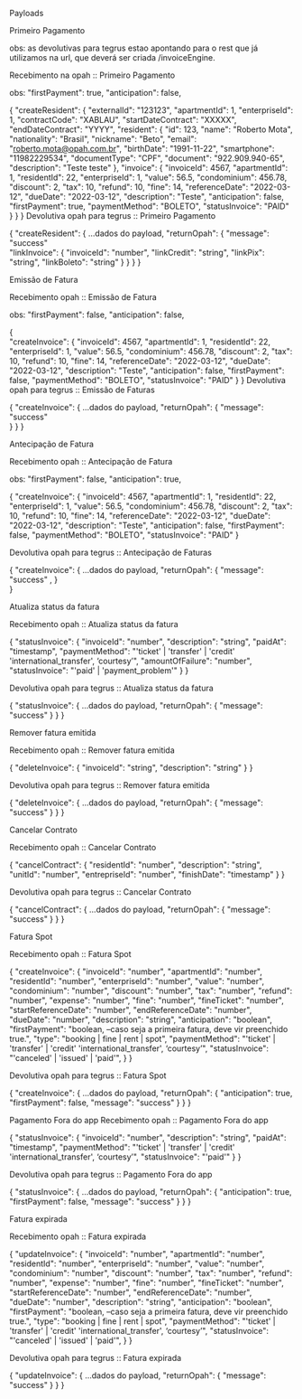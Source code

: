Payloads

Primeiro Pagamento

obs: as devolutivas para tegrus estao apontando para o rest que já utilizamos na url, que deverá ser criada /invoiceEngine.

Recebimento na opah :: Primeiro Pagamento

obs:
"firstPayment": true,
"anticipation": false,

{
"createResident": {
"externalId": "123123",
"apartmentId": 1,
"enterpriseId": 1,
"contractCode": "XABLAU",
"startDateContract": "XXXXX",
"endDateContract": "YYYY",
"resident": {
"id": 123,
"name": "Roberto Mota",
"nationality": "Brasil",
"nickname": "Beto",
"email": "roberto.mota@opah.com.br",
"birthDate": "1991-11-22",
"smartphone": "11982229534",
"documentType": "CPF",
"document": "922.909.940-65",
"description": "Teste teste"
},
"invoice": {
"invoiceId": 4567,
"apartmentId": 1,
"residentId": 22,
"enterpriseId": 1,
"value": 56.5,
"condominium": 456.78,
"discount": 2,
"tax": 10,
"refund": 10,
"fine": 14,
"referenceDate": "2022-03-12",
"dueDate": "2022-03-12",
"description": "Teste",
"anticipation": false,
"firstPayment": true,
"paymentMethod": "BOLETO",
"statusInvoice": "PAID"
}
}
}
Devolutiva opah para tegrus :: Primeiro Pagamento

{
"createResident": {
…dados do payload,
"returnOpah": {
"message": "success"  
 "linkInvoice": {
"invoiceId": "number",
"linkCredit": "string",
"linkPix": "string",
"linkBoleto": "string"
}
}
}
}

Emissão de Fatura

Recebimento opah :: Emissão de Fatura

obs:
"firstPayment": false,
"anticipation": false,

{  
 "createInvoice": {
"invoiceId": 4567,
"apartmentId": 1,
"residentId": 22,
"enterpriseId": 1,
"value": 56.5,
"condominium": 456.78,
"discount": 2,
"tax": 10,
"refund": 10,
"fine": 14,
"referenceDate": "2022-03-12",
"dueDate": "2022-03-12",
"description": "Teste",
"anticipation": false,
"firstPayment": false,
"paymentMethod": "BOLETO",
"statusInvoice": "PAID"
}
}
Devolutiva opah para tegrus :: Emissão de Faturas

{
"createInvoice": {
…dados do payload,
"returnOpah": {
"message": "success"  
 }
}
}

Antecipação de Fatura

Recebimento opah :: Antecipação de Fatura

obs:
"firstPayment": false,
"anticipation": true,

{
"createInvoice": {
"invoiceId": 4567,
"apartmentId": 1,
"residentId": 22,
"enterpriseId": 1,
"value": 56.5,
"condominium": 456.78,
"discount": 2,
"tax": 10,
"refund": 10,
"fine": 14,
"referenceDate": "2022-03-12",
"dueDate": "2022-03-12",
"description": "Teste",
"anticipation": false,
"firstPayment": false,
"paymentMethod": "BOLETO",
"statusInvoice": "PAID"
}

Devolutiva opah para tegrus :: Antecipação de Faturas

{
"createInvoice": {
…dados do payload,
"returnOpah": {
"message": "success" ,
}  
}

Atualiza status da fatura

Recebimento opah :: Atualiza status da fatura

{
"statusInvoice": {
"invoiceId": "number",
"description": "string",
"paidAt": "timestamp",
"paymentMethod": "'ticket' | 'transfer' | 'credit' 'international_transfer', ‘courtesy’",
"amountOfFailure": "number",
"statusInvoice": "'paid' | 'payment_problem'"
}
}

Devolutiva opah para tegrus :: Atualiza status da fatura

{
"statusInvoice": {
…dados do payload,
"returnOpah": {
"message": "success"
}
}
}

Remover fatura emitida

Recebimento opah :: Remover fatura emitida

{
"deleteInvoice": {
"invoiceId": "string",
"description": "string"
}
}

Devolutiva opah para tegrus :: Remover fatura emitida

{
"deleteInvoice": {
…dados do payload,
"returnOpah": {
"message": "success"
}
}
}

Cancelar Contrato

Recebimento opah :: Cancelar Contrato

{
"cancelContract": {
"residentId": "number",
"description": "string",
"unitId": "number",
"entrepriseId": "number",
"finishDate": "timestamp"
}
}

Devolutiva opah para tegrus :: Cancelar Contrato

{
"cancelContract": {
…dados do payload,
"returnOpah": {
"message": "success"
}
}
}

Fatura Spot

Recebimento opah :: Fatura Spot

{
"createInvoice": {
"invoiceId": "number",
"apartmentId": "number",
"residentId": "number",
"enterpriseId": "number",
"value": "number",
"condominium": "number",
"discount": "number",
"tax": "number",
"refund": "number",
"expense": "number",
"fine": "number",
"fineTicket": "number",
"startReferenceDate": "number",
"endReferenceDate": "number",
"dueDate": "number",
"description": "string",
"anticipation": "boolean",
"firstPayment": "boolean, –caso seja a primeira fatura, deve vir preenchido true.",
"type": "booking | fine | rent | spot",
"paymentMethod": "'ticket' | 'transfer' | 'credit' 'international_transfer', ‘courtesy’",
"statusInvoice": "'canceled' | 'issued' | 'paid'",
}
}

Devolutiva opah para tegrus :: Fatura Spot

{
"createInvoice": {
…dados do payload,
"returnOpah": {
"anticipation": true,
"firstPayment": false,
"message": "success"
}
}
}

Pagamento Fora do app
Recebimento opah :: Pagamento Fora do app

{
"statusInvoice": {
"invoiceId": "number",
"description": "string",
"paidAt": "timestamp",
"paymentMethod": "'ticket' | 'transfer' | 'credit' 'international_transfer', ‘courtesy’",
"statusInvoice": "'paid'"
}
}

Devolutiva opah para tegrus :: Pagamento Fora do app

{
"statusInvoice": {
…dados do payload,
"returnOpah": {
"anticipation": true,
"firstPayment": false,
"message": "success"
}
}
}

Fatura expirada

Recebimento opah :: Fatura expirada

{
"updateInvoice": {
"invoiceId": "number",
"apartmentId": "number",
"residentId": "number",
"enterpriseId": "number",
"value": "number",
"condominium": "number",
"discount": "number",
"tax": "number",
"refund": "number",
"expense": "number",
"fine": "number",
"fineTicket": "number",
"startReferenceDate": "number",
"endReferenceDate": "number",
"dueDate": "number",
"description": "string",
"anticipation": "boolean",
"firstPayment": "boolean, –caso seja a primeira fatura, deve vir preenchido true.",
"type": "booking | fine | rent | spot",
"paymentMethod": "'ticket' | 'transfer' | 'credit' 'international_transfer', ‘courtesy’",
"statusInvoice": "'canceled' | 'issued' | 'paid'",
}
}

Devolutiva opah para tegrus :: Fatura expirada

{
"updateInvoice": {
…dados do payload,
"returnOpah": {
"message": "success"
}
}
}
